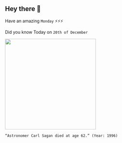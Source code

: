 ## Hey there 👋
Have an amazing `Monday` ⚡⚡⚡

Did you know Today on `20th of December`
 
 [<img src="https://upload.wikimedia.org/wikipedia/commons/8/8d/Carl_Sagan_Planetary_Society_cropped.png" width="300" />](https://en.wikipedia.org/wiki/Carl_Sagan#:~:text=After%20suffering%20from%20myelodysplasia%2C%20Sagan,%2C%20on%20December%2020%2C%201996.) 
 ```
“Astronomer Carl Sagan died at age 62.” (Year: 1996)
```
